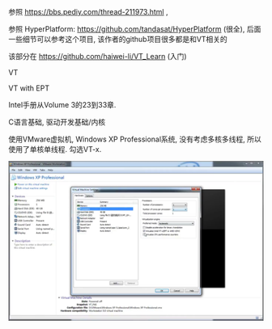 参照 https://bbs.pediy.com/thread-211973.html , 

参照 HyperPlatform: https://github.com/tandasat/HyperPlatform (很全), 后面一些细节可以参考这个项目, 该作者的github项目很多都是和VT相关的

该部分在 https://github.com/haiwei-li/VT_Learn (入门)

VT

VT with EPT

Intel手册从Volume 3的23到33章.

C语言基础, 驱动开发基础/内核

使用VMware虚拟机, Windows XP Professional系统, 没有考虑多核多线程, 所以使用了单核单线程. 勾选VT-x.

![2020-01-25-15-44-00.png](./images/2020-01-25-15-44-00.png)